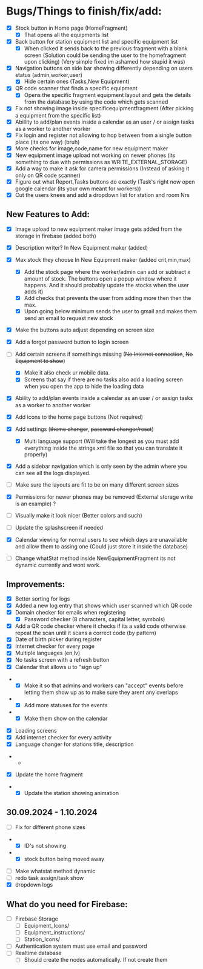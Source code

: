 # Bugs/Things to finish/fix/add:

- [x] Stock button in Home page  (HomeFragment)
	- [x] That opens all the equipments list
- [x] Back button for station equipment list and specific equipment list
	- [x] When clicked it sends back to the previous fragment with a blank screen (Solution could be sending the user to the homefragment upon clicking) (Very simple fixed im ashamed how stupid it was)
- [x] Navigation buttons on side bar showing differently depending on users status (admin,worker,user)
	- [x] Hide certain ones (Tasks,New Equipment)
- [x] QR code scanner that finds a specific equipment
	- [x] Opens the specific fragment equipment layout and gets the details from the database by using the code which gets scanned
- [x] Fix not showing image inside specificequipmentfragment (After picking a equipment from the specific list)
- [x] Abillity to add/plan events inside a calendar as an user / or assign tasks as a worker to another worker
- [x] Fix login and register not allowing to hop between from a single button place (its one way) (bruh)
- [x] More checks for image,code,name for new equipment maker
- [x] New equipment image upload not working on newer phones (its something to due with permissions as WRITE_EXTERNAL_STORAGE)
- [x] Add a way to make it ask for camera permissions (Instead of asking it only on QR code scanner)
- [x] Figure out what Report,Tasks buttons do exactly (Task's right now open google calendar (its your own meant for workers))
- [x] Cut the users knees and add a dropdown list for station and room Nrs

## New Features to Add:

- [x] Image upload to new equipment maker image gets added from the storage in firebase (added both)
- [x] Description writer? In New Equipment maker (added)
- [x] Max stock they choose In New Equipment maker (added crit,min,max)
	- [x] Add the stock page where the worker/admin can add or subtract x amount of stock. The buttons open a popup window where it happens. And it should probably update the stocks when the user adds it)
    - [x] Add checks that prevents the user from adding more then then the max.
    - [x] Upon going below minimum sends the user to gmail and makes them send an email to request new stock
- [x] Make the buttons auto adjust depending on screen size
- [x] Add a forgot password button to login screen
- [ ] Add certain screens if somethings missing (~~No Internet connection~~, ~~No Equipment to show~~)
    - [x] Make it also check ur mobile data. 
    - [x] Screens that say if there are no tasks also add a loading screen when you open the app to hide the loading data
- [x] Ability to add/plan events inside a calendar as an user / or assign tasks as a worker to another worker
- [x] Add icons to the home page buttons (Not required)
- [x] Add settings (~~theme changer~~, ~~password changer/reset~~)
  - [x] Multi language support (Will take the longest as you must add everything inside the strings.xml file so that you can translate it properly)
- [x] Add a sidebar navigation which is only seen by the admin where you can see all the logs displayed.
- [ ] Make sure the layouts are fit to be on many different screen sizes
- [x] Permissions for newer phones may be removed (External storage write is an example) ?
- [ ] Visually make it look nicer (Better colors and such)
- [ ] Update the splashscreen if needed
- [x] Calendar viewing for normal users to see which days are unavailable and allow them to assing one (Could just store it inside the database)
- [ ] Change whatStat method inside NewEquipmentFragment its not dynamic currently and wont work.


## Improvements:
- [x] Better sorting for logs
- [x] Added a new log entry that shows which user scanned which QR code
- [x] Domain checker for emails when registering
  - [x] Password checker (8 characters, capital letter, symbols)
- [x] Add a QR code checker where it checks if its a valid code otherwise repeat the scan until it scans a correct code (by pattern)
- [x] Date of birth picker during register
- [x] Internet checker for every page
- [x] Multiple languages (en,lv)
- [x] No tasks screen with a refresh button
- [x] Calendar that allows u to "sign up"
- - [x] Make it so that admins and workers can "accept" events before letting them show up as to make sure they arent any overlaps
- - [x] Add more statuses for the events
- - [x] Make them show on the calendar
- [x] Loading screens
- [x] Add internet checker for every activity
- [x] Language changer for stations title, description
- -
- [x] Update the home fragment
- - [x] Update the station showing animation

## 30.09.2024 - 1.10.2024
- [ ] Fix for different phone sizes
- - [x] ID's not showing
- - [x] stock button being moved away
- [ ] Make whatstat method dynamic
- [ ] redo task assign/task show
- [x] dropdown logs

## What do you need for Firebase:
- [ ] Firebase Storage
	- [ ] Equipment_Icons/
    - [ ] Equipment_instructions/
    - [ ] Station_Icons/
- [ ] Authentication system must use email and password
- [ ] Realtime database
	- [ ] Should create the nodes automatically. If not create them
